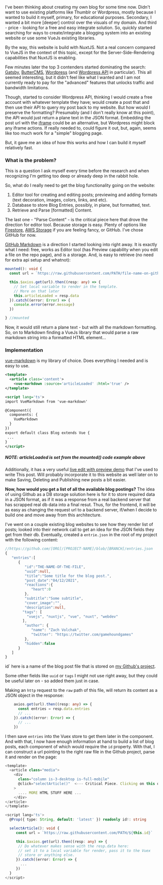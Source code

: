 I've been thinking about creating my own blog for some time now. Didn't want to use existing platforms like Thumblr or Wordpress, mostly because I wanted to build it myself, primary, for educational purposes. Secondary, I wanted a bit more [deeper] control over the visuals of my domain. And third - price - looking for a free and easy integrate solution. So, quickly started searching for ways to create/integrate a blogging system into an existing website or use some VueJs existing libraries. 

By the way, this website is build with NuxtJS. Not a real concern compared to VueJS in the context of this topic, except for the Server-Side-Rendering capabilities that NuxtJS is enabling.

Few minutes later the top 3 contenders started dominating the search: [Gatsby](https://www.gatsbyjs.com/), [ButterCMS](https://buttercms.com/), [Wordpress](https://wordpress.com/) (and [Wordpress API](https://developer.wordpress.org/rest-api/) in particular). This all seemed interesting, but it didn't feel like what I wanted and I am not currently ready to pay for the "advanced" features that unlocks traffic and bandwidth limitations. 

Though, started to consider Wordpress API, thinking I would create a free account with whatever template they have; would create a post that and then use their API to query my post back to my website. But how would I preserve the formatting? Presumably (and I don't really know at this point), the API would just return a plane text in the JSON format. Embedding the post url with the [iframe](https://developer.mozilla.org/en-US/docs/Web/HTML/Element/iframe) could be an alternative, but Wordpress might block any iframe actions. If really needed to, could figure it out, but, again, seems like too much work for a "simple" blogging page.

But, it gave me an idea of how this works and how I can build it myself relatively fast.


### What is the problem?

This is a question I ask myself every time before the research and when recognizing I'm getting too deep or already deep in the rabbit hole.

So, what do I really need to get the blog functionality going on the website:

 1) Editor tool for creating and editing posts; previewing and adding formats (text decoration, images, colors, links, and etc).
 2) Database to store Blog Entries, possibly, in plane, but formatted, text.
 3) Retrieve and Parse [formatted] Content.

The last one - "Parse Content" - is the critical piece here that drove the direction for editor tool. Because storage is easy. Plenty of options like [Firestore](https://firebase.google.com/docs/firestore/quickstart), [AWS Storage](https://aws.amazon.com/products/storage/) if you are feeling fancy, or GitHub. I've chose GitHub for now.

[GitHub Markdown](https://guides.github.com/features/mastering-markdown/) is a direction I started looking into right away. It is exactly what I need: free, works as Editor tool (has Preview capability when you edit a file on the repo page), and is a storage.
And, is easy to retrieve (no need for extra api setup and whatnot):

``` typescript
mounted(): void {
  const url = `https://raw.githubusercontent.com/PATH/file-name-on-github.md`

  this.$axios.get(url).then((resp: any) => {
    // Set local variable to render in the template.
    // More on that later
    this.articleLoaded = resp.data
  }).catch((error: Error) => {
    console.error(error.message)
  })

} //mounted
```

Now, it would still return a plane text - but with all the markdown formatting. So, on to Markdown finding a VueJs library that would parse a raw markdown string into a formatted HTML element...

### Implementation

[vue-markdown](https://github.com/miaolz123/vue-markdown) is my library of choice. Does everything I needed and is easy to use.

``` xml
<template>
  <article class='content'>
    <vue-markdown :source='articleLoaded' :html='true' />
</template>

<script lang='ts'>
import VueMarkdown from 'vue-markdown'

@Component({
  components: {
    VueMarkdown
  }
})
export default class Blog extends Vue { 
 ... 
}
</script>
```

##### NOTE: articleLoaded is set from the mounted() code example above

Additionally, it has a very useful <a href='https://miaolz123.github.io/vue-markdown/' target='_blank'>live edit with preview demo</a> that I've used to write This post. Will probably incorporate it to this website as well later on to make Saving, Deleting and Publishing new posts a bit easier.

**Now, how would you get a list of all the available blog postings?** The idea of using Github as a DB storage solution here is for it to store required data in a JSON format, as if it was a response from a real backend server that has scrapped real db data into a final resut. Thus, for the frontend, it will be as easy as changing the request url to a backend server, if/when I decide to build one and move away from this architecture.

I've went on a couple existing blog websites to see how they render list of posts; looked into their network call to get an idea for the JSON fields they get from their db. Eventually, created a `entrie.json` in the root of my project with the following content:

``` typescript
//https://github.com/[ORG]/[PROJECT-NAME]/blob/[BRANCH]/entries.json
{
   "entries":[
      {
         "id":"THE-NAME-OF-THE-FILE",
         "uuid":null,
         "title":"Some title for the blog post.",
         "post_date":"04/12/2021",
         "reactions":{
            "heart":0
         },
         "subtitle":"Some subtitle",
         "cover_image":"",
         "description":null,
        "tags": [
          "vuejs", "nuxtjs", "vue", "nuxt", "webdev"
        ],
         "author": {
            "name": "Zach Volchak",
            "twitter": "https://twitter.com/gamehoundgames"
         },
         "hidden":false
      }
   ]
}

```

id` here is a name of the blog post file that is stored on <a href='https://github.com/GamehoundProductions/blog-entries' target='_blank'>my Github's project</a>.

Some other fields like `uuid` or `tags` I might not use right away, but they could be useful later on - so added them just in case.

Making an `http` request to the `raw` path of this file, will return its content as a JSON object in the response:

``` typescript
    axios.get(url).then((resp: any) => {
      const entries = resp.data.entries
      // ...
    }).catch((error: Error) => {
      // ...
    })
```

I then save `entries` into the Vuex store to get them later in the component. And with that, I now have enough information at hand to build a list of blog posts, each component of which would require the `id` property. With that, I can construct a url pointing to the right raw file in the Github project, parse it and render on the page:

``` typescript
<template>
  <article class="media">
    <div 
      class="column is-3-desktop is-full-mobile" 
      @click="selectArticle()"  <--- Critical Piece. Clicking on this div will http request the right blog post.
    >
      .... MORE HTML STUFF HERE ... 
    </div>
</article>
</template>

<script lang='ts'>
  @Prop({ type: String, default: 'latest' }) readonly id!: string

  selectArticle(): void {
     const url = `https://raw.githubusercontent.com/PATH/${this.id}`

     this.$axios.get(url).then((resp: any) => {
      // Do whatever makes sense with the resp.data here:
      // set it to a local variable for render, pass it to the Vuex
      // store or anything else.
     }).catch((error: Error) => {
       ...
     })
  }
</script>
```


